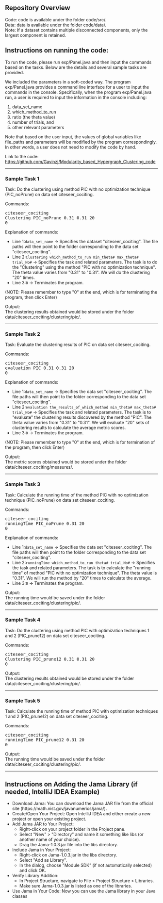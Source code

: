 <meta name="robots" content="noindex">

<h2>Repository Overview</h2>
Code: code is available under the folder code/src/. <br/>
Data: data is available under the folder code/data/. <br/>
Note: If a dataset contains multiple disconnected components, only the largest component is retained.

<h2>Instructions on running the code:</h2>

To run the code, please run exp/Panel.java and then input the commands based on the tasks. Below are the details and several sample tasks are provided.

We included the parameters in a soft-coded way. The program exp/Panel.java provides a command line interface for a user to input the commands in the console. Specifically, when the program exp/Panel.java run, a user is required to input the information in the console including: <br/>
<ol>
  <li>data_set_name</li>
  <li>which_method_to_run</li>
  <li>ratio (the theta value)</li>
  <li>number of trials, and</li>
  <li>other relevant parameters</li>
</ol>

Note that based on the user input, the values of global variables like file_paths and parameters will be modified by the program correspondingly. In other words, a user does not need to modify the code by hand.

Link to the code: https://github.com/Gavinzj/Modularity_based_Hypergraph_Clustering_code

<hr>

<h3>Sample Task 1</h3>
<p>Task: Do the clustering using method PIC with no optimization technique (PIC_noPrune) on data set citeseer_cociting.</p>


<p>Commands:</p>
<pre>
citeseer_cociting
Clustering PIC_noPrune 0.31 0.31 20
0
</pre>

<!-- Commands:<br/>
citeseer_cociting<br/>
Clustering PIC_noPrune 0.31 0.31 20<br/>
0<br/>
<br/> -->

Explanation of commands: <br/>
<ul>
  <li>Line 1:<code>data_set_name</code> → Specifies the dataset "citeseer_cociting". The file paths will then point to the folder corresponding to the data set "citeseer_cociting".</li>
  <li>Line 2:<code>Clustering which_method_to_run min_theta# max_theta# trial_No#</code> → Specifies the task and related parameters. The task is to do the "Clustering" using the method "PIC with no optimization technique". The theta value varies from "0.31" to "0.31". We will do the clustering "20" times.</li>
  <li>Line 3:<code>0</code> → Terminates the program.</li>
</ul>
<p>(NOTE: Please remember to type "0" at the end, which is for terminating the program, then click Enter)</p>

<!-- Line 1: data_set_name <br/>
Line 2: Clustering which_method_to_run min_theta# max_theta# trial_No# <br/>
Line 3: 0

Line 1 specifies the data set "citeseer_cociting". The file paths will then point to the folder corresponding to the data set "citeseer_cociting".  <br/>
Line 2 specifies the task and related parameters. The task is to do the "Clustering" using the method "PIC with no optimization technique". The theta value varies from "0.31" to "0.31". We will do the clustering "20" times.  <br/>
Line 3 terminates the program.  <br/>
(NOTE: Please remember to type "0" at the end, which is for terminating the program, then click Enter)   -->

Output:<br/>
The clustering results obtained would be stored under the folder data/citeseer_cociting/clustering/pic/.

<hr>

<h3>Sample Task 2</h3>
<p>Task: Evaluate the clustering results of PIC on data set citeseer_cociting.</p>


<p>Commands:</p>
<pre>
citeseer_cociting
evaluation PIC 0.31 0.31 20
0
</pre>

<!-- Commands:<br/>
citeseer_cociting<br/>
evaluation PIC 0.31 0.31 20<br/>
0<br/>
<br/> -->

Explanation of commands: <br/>
<ul>
  <li>Line 1:<code>data_set_name</code> → Specifies the data set "citeseer_cociting". The file paths will then point to the folder corresponding to the data set "citeseer_cociting".</li>
  <li>Line 2:<code>evaluation the_results_of_which_method min_theta# max_theta# trial_No#</code> → Specifies the task and related parameters. The task is to "evaluate" the clustering results discovered by the method "PIC". The theta value varies from "0.31" to "0.31". We will evaluate "20" sets of clustering results to calculate the average metric scores.</li>
  <li>Line 3:<code>0</code> → Terminates the program.</li>
</ul>
<p>(NOTE: Please remember to type "0" at the end, which is for termination of the program, then click Enter)</p>


<!-- The explanation for the commands:<br/>
Line 1: data_set_name<br/>
Line 2: evaluation the_results_of_which_method min_theta# max_theta# trial_No#<br/>
Line 3: 0 -->

<!-- Line 1 specifies the data set "citeseer_cociting". The file paths will then point to the folder corresponding to the data set "citeseer_cociting".  <br/>
Line 2 specifies the task and related parameters. The task is to "evaluate" the clustering results discovered by the method "PIC". The theta value varies from "0.31" to "0.31". We will evaluate "20" sets of clustering results to calculate the average metric scores.  <br/>
Line 3 terminates the program.  <br/>
(NOTE: Please remember to type "0" at the end, which is for termination of the program, then click Enter)   -->

Output:<br/>
The metric scores obtained would be stored under the folder data/citeseer_cociting/measures/.

<hr>

<h3>Sample Task 3</h3>
<p>Task: Calculate the running time of the method PIC with no optimization technique (PIC_noPrune) on data set citeseer_cociting.</p>

<p>Commands:</p>
<pre>
citeseer_cociting
runningTime PIC_noPrune 0.31 20
0
</pre>

<!-- Commands:<br/>
citeseer_cociting<br/>
runningTime PIC_noPrune 0.31 20<br/>
0<br/>
<br/> -->

Explanation of commands: <br/>
<ul>
  <li>Line 1:<code>data_set_name</code> → Specifies the data set "citeseer_cociting". The file paths will then point to the folder corresponding to the data set "citeseer_cociting".</li>
  <li>Line 2:<code>runningTime which_method_to_run theta# trial_No#</code> → Specifies the task and related parameters. The task is to calculate the "running time" of method "PIC with no optimization technique". The theta value is "0.31". We will run the method by "20" times to calculate the average.</li>
  <li>Line 3:<code>0</code> → Terminates the program.</li>
</ul>

<!-- The explanation for the commands:<br/>
Line 1: data_set_name<br/>
Line 2: runningTime which_method_to_run theta# trial_No#<br/>
Line 3: 0

Line 1 specifies the data set "citeseer_cociting". The file paths will then point to the folder corresponding to the data set "citeseer_cociting".  <br/>
Line 2 specifies the task and related parameters. The task is to calculate the "running time" of method "PIC with no optimization technique". The theta value is "0.31". We will run the method by "20" times to calculate the average.  <br/>
Line 3 terminates the program.  <br/> -->

Output:<br/>
The running time would be saved under the folder data/citeseer_cociting/clustering/pic/.

<hr>

<h3>Sample Task 4</h3>
<p>Task: Do the clustering using method PIC with optimization techniques 1 and 2 (PIC_prune12) on data set citeseer_cociting.</p>

<p>Commands:</p>
<pre>
citeseer_cociting
Clustering PIC_prune12 0.31 0.31 20
0
</pre>

<!-- Commands:<br/>
citeseer_cociting<br/>
Clustering PIC_prune12 0.31 0.31 20<br/>
0<br/>
<br/> -->

Output:<br/>
The clustering results obtained would be stored under the folder data/citeseer_cociting/clustering/pic/.

<hr>

<h3>Sample Task 5</h3>
<p>Task: Calculate the running time of method PIC with optimization techniques 1 and 2 (PIC_prune12) on data set citeseer_cociting.</p>

<p>Commands:</p>
<pre>
citeseer_cociting
runningTime PIC_prune12 0.31 20
0
</pre>

<!-- Commands:<br/>
citeseer_cociting<br/>
runningTime PIC_prune12 0.31 20<br/>
0<br/>
<br/> -->

Output:<br/>
The running time would be saved under the folder data/citeseer_cociting/clustering/pic/.

<hr>

<h2>Instructions on Adding the Jama Library (if needed, IntelliJ IDEA Example)</h2>

<ul>
    <li>Download Jama: You can download the Jama JAR file from the official site (https://math.nist.gov/javanumerics/jama/).</li>
    <li>Create/Open Your Project: Open IntelliJ IDEA and either create a new project or open your existing project.</li>
    <li>Add Jama JAR to Your Project:
        <ul>
            <li>Right-click on your project folder in the Project pane.</li>
            <li>Select "New" > "Directory" and name it something like libs (or another name of your choice).</li>
            <li>Drag the Jama-1.0.3.jar file into the libs directory.</li>
        </ul>
    </li>
    <li>Include Jama in Your Project:
        <ul>
            <li>Right-click on Jama-1.0.3.jar in the libs directory.</li>
            <li>Select "Add as Library".</li>
            <li>In the dialog, choose "Module SDK" (if not automatically selected) and click OK.</li>
        </ul>
    </li>
    <li>Verify Library Addition:
        <ul>
            <li>In Project Structure, navigate to File > Project Structure > Libraries.</li>
            <li>Make sure Jama-1.0.3.jar is listed as one of the libraries.</li>
        </ul>
    </li>
    <li>Use Jama in Your Code: Now you can use the Jama library in your Java classes</li>
</ul>